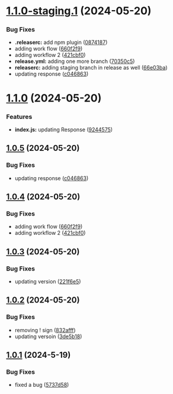 # [1.1.0-staging.1](https://github.com/arslanfareed/Versioning/compare/v1.0.3...v1.1.0-staging.1) (2024-05-20)


### Bug Fixes

* **.releaserc:** add npm plugin ([0874187](https://github.com/arslanfareed/Versioning/commit/0874187829cb18d8d9e3fb52e9cc9a4827d9c195))
* adding work flow ([660f2f9](https://github.com/arslanfareed/Versioning/commit/660f2f9155ca39dde01d3d8767b7a56f9c865866))
* adding workflow 2 ([421cbf0](https://github.com/arslanfareed/Versioning/commit/421cbf00a8cadaff4ac33e5917854b3f07421edd))
* **release.yml:** adding one more branch ([70350c5](https://github.com/arslanfareed/Versioning/commit/70350c511ee9e6b0a88fd0f3490e89a16fb94837))
* **releaserc:** adding staging branch in release as well ([66e03ba](https://github.com/arslanfareed/Versioning/commit/66e03baaf80c220b8ee6797ae3d154a47acc7577))
* updating response ([c046863](https://github.com/arslanfareed/Versioning/commit/c046863573deae6d21259900d38ee5e5671e8109))

# [1.1.0](https://github.com/arslanfareed/Versioning/compare/v1.0.5...v1.1.0) (2024-05-20)


### Features

* **index.js:** updating Response ([9244575](https://github.com/arslanfareed/Versioning/commit/924457597fdfb83e5f1a8a8489a1bc01183e19c0))

## [1.0.5](https://github.com/arslanfareed/Versioning/compare/v1.0.4...v1.0.5) (2024-05-20)


### Bug Fixes

* updating response ([c046863](https://github.com/arslanfareed/Versioning/commit/c046863573deae6d21259900d38ee5e5671e8109))

## [1.0.4](https://github.com/arslanfareed/Versioning/compare/v1.0.3...v1.0.4) (2024-05-20)


### Bug Fixes

* adding work flow ([660f2f9](https://github.com/arslanfareed/Versioning/commit/660f2f9155ca39dde01d3d8767b7a56f9c865866))
* adding workflow 2 ([421cbf0](https://github.com/arslanfareed/Versioning/commit/421cbf00a8cadaff4ac33e5917854b3f07421edd))

## [1.0.3](https://github.com/arslanfareed/Versioning/compare/v1.0.2...v1.0.3) (2024-05-20)


### Bug Fixes

* updating version ([221f6e5](https://github.com/arslanfareed/Versioning/commit/221f6e5fed78d0fff8f6fc2b120e85fb46b01ba1))

## [1.0.2](https://github.com/arslanfareed/Versioning/compare/v1.0.1...v1.0.2) (2024-05-20)


### Bug Fixes

* removing ! sign ([832afff](https://github.com/arslanfareed/Versioning/commit/832afff3fb76a2e492aec53e58372ba22ab8212b))
* updating versoin ([3de5b18](https://github.com/arslanfareed/Versioning/commit/3de5b18ffbd18dd2a02d7338997eb92507937e32))

## [1.0.1](https://github.com/arslanfareed/Versioning/compare/v1.0.0...v1.0.1) (2024-5-19)


### Bug Fixes

* fixed a bug ([5737d58](https://github.com/arslanfareed/Versioning/commit/5737d58516150004a2d91183dc16597618bea0f2))
